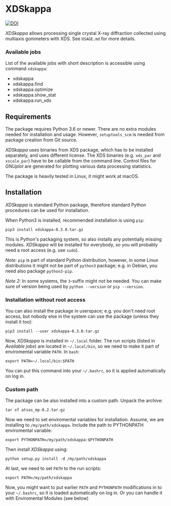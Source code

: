 # XDSkappa

[![DOI](https://zenodo.org/badge/499473647.svg)](https://zenodo.org/badge/latestdoi/499473647)

*XDSkappa* allows processing single crystal X-ray diffraction collected using multiaxis gonimeters with XDS. See `USAGE.md` for more details.

### Available jobs
List of the available jobs with short description is accessible using command `xdskappa`:
* xdskappa
* xdskappa.find
* xdskappa.optimize
* xdskappa.show_stat
* xdskappa.run_xds


## Requirements
The package requires Python 3.6 or newer. There are no extra modules needed for installation and usage. However, `setuptools_scm` is needed from package creation from Git source.

*XDSkappa* uses binaries from XDS package, which has to be installed separately, and uses different license. The XDS binaries (e.g. `xds_par` and `xscale_par`) have to be callable from the command line. Control files for *GNUplot* are generated for plotting various data processing statistics.

The package is heavily tested in Linux, it might work at macOS. 

## Installation
*XDSkappa* is standard Python package, therefore standard Python procedures can be used for installation. 

When Python3 is installed, recommended installation is using `pip`: 

```
pip3 install xdskappa-0.3.0.tar.gz
```

This is Python's packaging system, so also installs any potentially missing modules. *XDSkappa* will be installed for everybody, so you will probably need a root access (e.g. use `sudo`).


*Note:* `pip` is part of standard Python distribution, however, in some Linux distributions it might not be part of `python3` package; e.g. in Debian, you need also package `python3-pip`.

*Note 2:* In some systems, the `3`-suffix might not be needed. You can make sure of version being used by `python --version` or `pip --version`.

### Installation without root access

You can also install the package in userspace; e.g. you don't need root access, but nobody else in the system can use the package (unless they install it too):

```
pip3 install --user xdskappa-0.3.0.tar.gz
```

Now, *XDSkappa* is installed in `~/.local` folder. The run scripts (listed in *Available jobs*) are located in `~/.local/bin`, so we need to make it part of enviromental variable `PATH`. In `bash`:

```
export PATH=~/.local/bin:$PATH
```

You can put this command into your `~/.bashrc`, so it is applied automatically on log in.


### Custom path
The package can be also installed into a custom path. Unpack the archive:

```
tar xf atsas_mp-0.2.tar.gz
```

Now we need to set enviromental variables for installation. Assume, we are installing to `/my/path/xdskappa`. Include the path to PYTHONPATH enviromental variable:

```
export PYTHONPATH=/my/path/xdskappa:$PYTHONPATH
```

Then install *XDSkappa* using:

```
python setup.py install -d /my/path/xdskappa
```

At last, we need to set `PATH` to the run scripts:

```
export PATH=/my/path/xdskappa
```

Now, you might want to put earlier `PATH` and `PYTHONPATH` modifications in to your `~/.bashrc`, so it is loaded automatically on log in. Or you can handle it with Enviromental Modules (see below)


